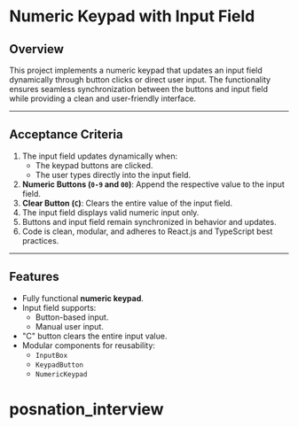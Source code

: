 # Numeric Keypad with Input Field

## **Overview**
This project implements a numeric keypad that updates an input field dynamically through button clicks or direct user input. The functionality ensures seamless synchronization between the buttons and input field while providing a clean and user-friendly interface.

---

## **Acceptance Criteria**
1. The input field updates dynamically when:
   - The keypad buttons are clicked.
   - The user types directly into the input field.
2. **Numeric Buttons (`0-9` and `00`)**: Append the respective value to the input field.
3. **Clear Button (`C`)**: Clears the entire value of the input field.
4. The input field displays valid numeric input only.
5. Buttons and input field remain synchronized in behavior and updates.
6. Code is clean, modular, and adheres to React.js and TypeScript best practices.

---

## **Features**
- Fully functional **numeric keypad**.
- Input field supports:
   - Button-based input.
   - Manual user input.
- "C" button clears the entire input value.
- Modular components for reusability:
   - `InputBox`
   - `KeypadButton`
   - `NumericKeypad`
# posnation_interview
